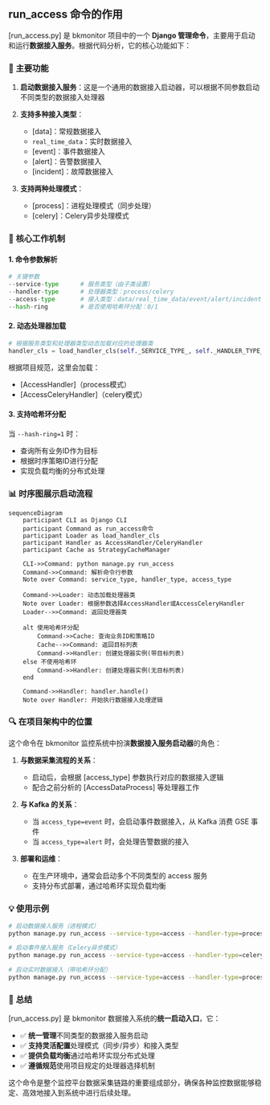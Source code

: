 ## run_access 命令的作用

[run_access.py] 是 bkmonitor 项目中的一个 **Django 管理命令**，主要用于启动和运行**数据接入服务**。根据代码分析，它的核心功能如下：

### 🎯 **主要功能**

1. **启动数据接入服务**：这是一个通用的数据接入启动器，可以根据不同参数启动不同类型的数据接入处理器

2. **支持多种接入类型**：
   - [data]：常规数据接入
   - `real_time_data`：实时数据接入  
   - [event]：事件数据接入
   - [alert]：告警数据接入
   - [incident]：故障数据接入

3. **支持两种处理模式**：
   - [process]：进程处理模式（同步处理）
   - [celery]：Celery异步处理模式

### 🔧 **核心工作机制**

#### **1. 命令参数解析**
```python
# 关键参数
--service-type      # 服务类型（由子类设置）
--handler-type      # 处理器类型：process/celery  
--access-type       # 接入类型：data/real_time_data/event/alert/incident
--hash-ring         # 是否使用哈希环分配：0/1
```

#### **2. 动态处理器加载**
```python
# 根据服务类型和处理器类型动态加载对应的处理器类
handler_cls = load_handler_cls(self._SERVICE_TYPE_, self._HANDLER_TYPE_)
```

根据项目规范，这里会加载：
- [AccessHandler]（process模式）
- [AccessCeleryHandler]（celery模式）

#### **3. 支持哈希环分配**
当 `--hash-ring=1` 时：
- 查询所有业务ID作为目标
- 根据时序策略ID进行分配
- 实现负载均衡的分布式处理

### 📊 **时序图展示启动流程**

```mermaid
sequenceDiagram
    participant CLI as Django CLI
    participant Command as run_access命令
    participant Loader as load_handler_cls
    participant Handler as AccessHandler/CeleryHandler
    participant Cache as StrategyCacheManager
    
    CLI->>Command: python manage.py run_access
    Command->>Command: 解析命令行参数
    Note over Command: service_type, handler_type, access_type
    
    Command->>Loader: 动态加载处理器类
    Note over Loader: 根据参数选择AccessHandler或AccessCeleryHandler
    Loader-->>Command: 返回处理器类
    
    alt 使用哈希环分配
        Command->>Cache: 查询业务ID和策略ID
        Cache-->>Command: 返回目标列表
        Command->>Handler: 创建处理器实例(带目标列表)
    else 不使用哈希环
        Command->>Handler: 创建处理器实例(无目标列表)
    end
    
    Command->>Handler: handler.handle()
    Note over Handler: 开始执行数据接入处理逻辑
```

### 🔍 **在项目架构中的位置**

这个命令在 bkmonitor 监控系统中扮演**数据接入服务启动器**的角色：

1. **与数据采集流程的关系**：
   - 启动后，会根据 [access_type] 参数执行对应的数据接入逻辑
   - 配合之前分析的 [AccessDataProcess] 等处理器工作

2. **与 Kafka 的关系**：
   - 当 `access_type=event` 时，会启动事件数据接入，从 Kafka 消费 GSE 事件
   - 当 `access_type=alert` 时，会处理告警数据的接入

3. **部署和运维**：
   - 在生产环境中，通常会启动多个不同类型的 access 服务
   - 支持分布式部署，通过哈希环实现负载均衡

### 💡 **使用示例**

```bash
# 启动数据接入服务（进程模式）
python manage.py run_access --service-type=access --handler-type=process --access-type=data

# 启动事件接入服务（Celery异步模式）
python manage.py run_access --service-type=access --handler-type=celery --access-type=event

# 启动实时数据接入（带哈希环分配）
python manage.py run_access --service-type=access --handler-type=process --access-type=real_time_data --hash-ring=1
```

### 📝 **总结**

[run_access.py] 是 bkmonitor 数据接入系统的**统一启动入口**，它：

- ✅ **统一管理**不同类型的数据接入服务启动
- ✅ **支持灵活配置**处理模式（同步/异步）和接入类型  
- ✅ **提供负载均衡**通过哈希环实现分布式处理
- ✅ **遵循规范**使用项目规定的处理器选择机制

这个命令是整个监控平台数据采集链路的重要组成部分，确保各种监控数据能够稳定、高效地接入到系统中进行后续处理。